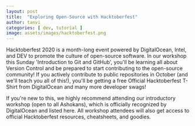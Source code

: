 ```yaml
---
layout: post
title:  "Exploring Open-Source with Hacktoberfest"
author: tanvi
categories: [ dev, tutorial ]
image: assets/images/hacktoberfest.png
---
```


Hacktoberfest 2020 is a month-long event powered by DigitalOcean, Intel, and DEV to promote the culture of open-source software. In our workshop this Sunday 'Introduction to Git and GitHub', you'll be learning all about Version Control and be prepared to start contributing to the open-source community! If you actively contribute to public repositories in October (and we'll teach you all of this!), you'll be getting a free Official Hacktoberfest T-Shirt from DigitalOcean and many more developer swags!

If you're new to this, we highly recommend attending our introductory workshop (open to all Ashokans), which is officially recognized by DigitalOcean and listed here. All workshop attendees will also get access to official Hacktoberfest resources, cheatsheets, and goodies.
